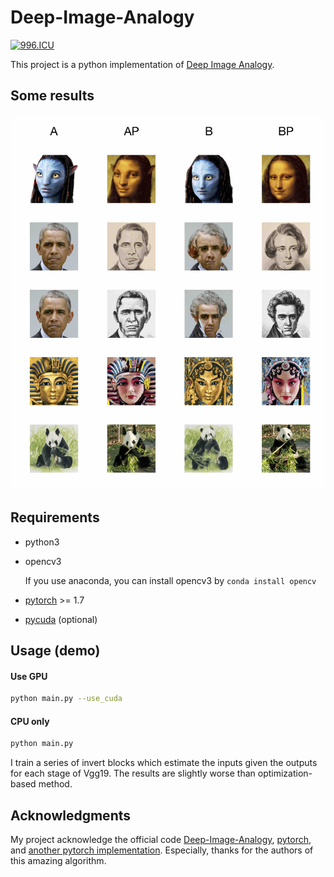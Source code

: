 # Deep-Image-Analogy

[![996.ICU](https://img.shields.io/badge/link-996.icu-red.svg)](https://996.icu)

This project is a python implementation of [Deep Image Analogy](https://arxiv.org/abs/1705.01088).

## Some results

![](results/results.jpg)

## Requirements

 - python3

 - opencv3

   If you use anaconda, you can install opencv3 by  ```conda install opencv```

 - [pytorch](http://pytorch.org/) >= 1.7

 - [pycuda](https://pypi.org/project/pycuda/) (optional)

## Usage (demo)

#### Use GPU
```bash
python main.py --use_cuda
```

#### CPU only
```bash
python main.py
```
I train a series of invert blocks which estimate the inputs given the outputs for each stage of Vgg19. 
The results are slightly worse than optimization-based method.

## Acknowledgments

My project acknowledge the official code [Deep-Image-Analogy](https://github.com/msracver/Deep-Image-Analogy), [pytorch](http://pytorch.org/), and [another pytorch implementation](https://github.com/harveyslash/Deep-Image-Analogy-PyTorch). Especially, thanks for the authors of this amazing algorithm.